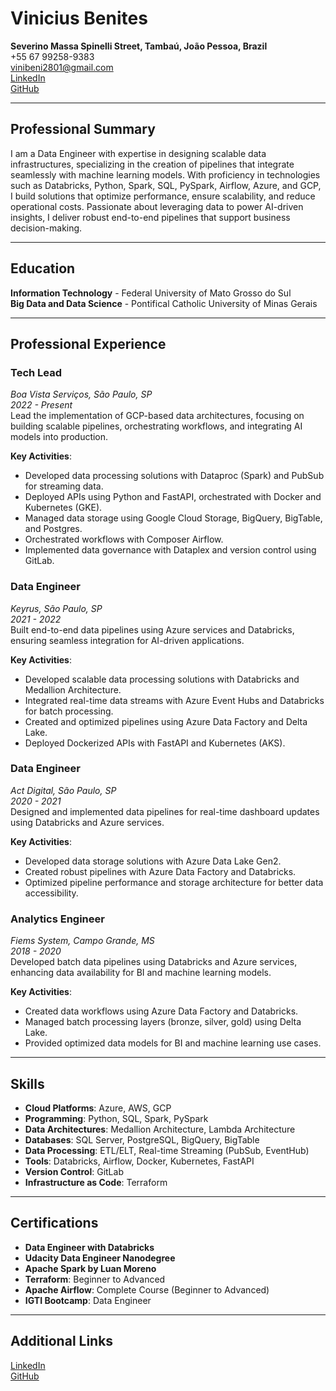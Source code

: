# **Vinicius Benites**  
**Severino Massa Spinelli Street, Tambaú, João Pessoa, Brazil**  
+55 67 99258-9383  
[vinibeni2801@gmail.com](mailto:vinibeni2801@gmail.com)  
[LinkedIn](https://www.linkedin.com/in/vinicius-benites-3703b71a4/)  
[GitHub](https://github.com/vinibeni2801?tab=repositories)

---

## **Professional Summary**  
I am a Data Engineer with expertise in designing scalable data infrastructures, specializing in the creation of pipelines that integrate seamlessly with machine learning models. With proficiency in technologies such as Databricks, Python, Spark, SQL, PySpark, Airflow, Azure, and GCP, I build solutions that optimize performance, ensure scalability, and reduce operational costs. Passionate about leveraging data to power AI-driven insights, I deliver robust end-to-end pipelines that support business decision-making.

---

## **Education**  
**Information Technology** - Federal University of Mato Grosso do Sul  
**Big Data and Data Science** - Pontifical Catholic University of Minas Gerais

---

## **Professional Experience**

### **Tech Lead**  
*Boa Vista Serviços, São Paulo, SP*  
*2022 - Present*  
Lead the implementation of GCP-based data architectures, focusing on building scalable pipelines, orchestrating workflows, and integrating AI models into production.

**Key Activities**:
- Developed data processing solutions with Dataproc (Spark) and PubSub for streaming data.
- Deployed APIs using Python and FastAPI, orchestrated with Docker and Kubernetes (GKE).
- Managed data storage using Google Cloud Storage, BigQuery, BigTable, and Postgres.
- Orchestrated workflows with Composer Airflow.
- Implemented data governance with Dataplex and version control using GitLab.

### **Data Engineer**  
*Keyrus, São Paulo, SP*  
*2021 - 2022*  
Built end-to-end data pipelines using Azure services and Databricks, ensuring seamless integration for AI-driven applications.

**Key Activities**:
- Developed scalable data processing solutions with Databricks and Medallion Architecture.
- Integrated real-time data streams with Azure Event Hubs and Databricks for batch processing.
- Created and optimized pipelines using Azure Data Factory and Delta Lake.
- Deployed Dockerized APIs with FastAPI and Kubernetes (AKS).

### **Data Engineer**  
*Act Digital, São Paulo, SP*  
*2020 - 2021*  
Designed and implemented data pipelines for real-time dashboard updates using Databricks and Azure services.

**Key Activities**:
- Developed data storage solutions with Azure Data Lake Gen2.
- Created robust pipelines with Azure Data Factory and Databricks.
- Optimized pipeline performance and storage architecture for better data accessibility.

### **Analytics Engineer**  
*Fiems System, Campo Grande, MS*  
*2018 - 2020*  
Developed batch data pipelines using Databricks and Azure services, enhancing data availability for BI and machine learning models.

**Key Activities**:
- Created data workflows using Azure Data Factory and Databricks.
- Managed batch processing layers (bronze, silver, gold) using Delta Lake.
- Provided optimized data models for BI and machine learning use cases.

---

## **Skills**
- **Cloud Platforms**: Azure, AWS, GCP  
- **Programming**: Python, SQL, Spark, PySpark  
- **Data Architectures**: Medallion Architecture, Lambda Architecture  
- **Databases**: SQL Server, PostgreSQL, BigQuery, BigTable  
- **Data Processing**: ETL/ELT, Real-time Streaming (PubSub, EventHub)  
- **Tools**: Databricks, Airflow, Docker, Kubernetes, FastAPI  
- **Version Control**: GitLab  
- **Infrastructure as Code**: Terraform

---

## **Certifications**
- **Data Engineer with Databricks**  
- **Udacity Data Engineer Nanodegree**  
- **Apache Spark by Luan Moreno**  
- **Terraform**: Beginner to Advanced  
- **Apache Airflow**: Complete Course (Beginner to Advanced)  
- **IGTI Bootcamp**: Data Engineer  

---

## **Additional Links**  
[LinkedIn](https://www.linkedin.com/in/vinicius-benites-3703b71a4/)  
[GitHub](https://github.com/vinibeni2801?tab=repositories)

